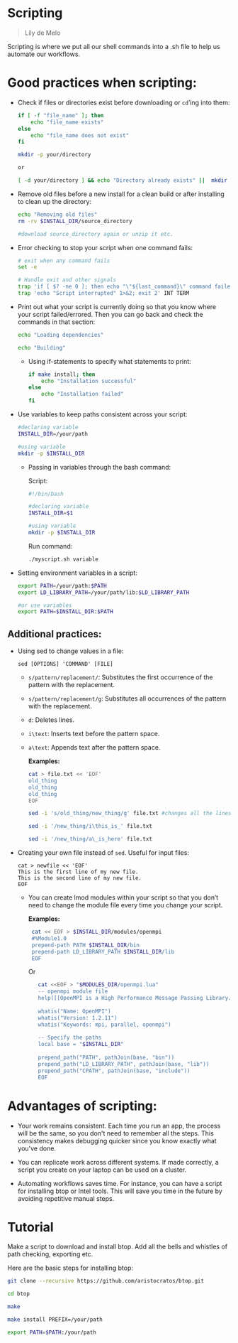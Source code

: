 # Scripting 
> Lily de Melo
> 

Scripting is where we put all our shell commands into a .sh file to help us automate our workflows.

# Good practices when scripting: 

- Check if files or directories exist before downloading or `cd`’ing into them:

	```bash
	if [ -f "file_name" ]; then
		echo "file_name exists"
	else
		echo "file_name does not exist"
	fi
	```
	
	```bash
	mkdir -p your/directory
	
	or
	
	[ -d your/directory ] && echo "Directory already exists" ||  mkdir -p your/directory
	```
  

- Remove old files before a new install for a clean build or after installing to clean up the directory:

	```bash
	echo "Removing old files"
	rm -rv $INSTALL_DIR/source_directory
	
	#download source_directory again or unzip it etc.
	```

- Error checking to stop your script when one command fails:

	```bash
	# exit when any command fails
	set -e
	
	# Handle exit and other signals
	trap 'if [ $? -ne 0 ]; then echo "\"${last_command}\" command failed with exit code $?." 1>&2; fi' EXIT
	trap 'echo "Script interrupted" 1>&2; exit 2' INT TERM
	```

- Print out what your script is currently doing so that you know where your script failed/errored. Then you can go back and check the commands in that section:

	```bash
	echo "Loading dependencies"
	
	echo "Building"
	```

	- Using if-statements to specify what statements to print:

		```bash
		if make install; then
		    echo "Installation successful"
		else
		    echo "Installation failed"
		fi 
		```

- Use variables to keep paths consistent across your script:

	```bash
	#declaring variable
	INSTALL_DIR=/your/path
	
	#using variable
	mkdir -p $INSTALL_DIR
	```

	- Passing in variables through the bash command:

	  Script:
	    
	    ```bash
	    #!/bin/bash
	    
	    #declaring variable
	    INSTALL_DIR=$1
	    
	    #using variable
	    mkdir -p $INSTALL_DIR
	    ```
	    
	  Run command:
	    
	    ```bash
	    ./myscript.sh variable 
	    ```

- Setting environment variables in a script:

	```bash
	export PATH=/your/path:$PATH
	export LD_LIBRARY_PATH=/your/path/lib:$LD_LIBRARY_PATH
	
	#or use variables
	export PATH=$INSTALL_DIR:$PATH
	```

## Additional practices:

- Using sed to change values in a file:

	```
	sed [OPTIONS] 'COMMAND' [FILE]
	```

  - `s/pattern/replacement/`: Substitutes the first occurrence of the pattern with the replacement.
  - `s/pattern/replacement/g`: Substitutes all occurrences of the pattern with the replacement.
  - `d`: Deletes lines.
  - `i\text`: Inserts text before the pattern space.
  - `a\text`: Appends text after the pattern space.

	**Examples:**
	
	```bash
	cat > file.txt << 'EOF'
	old_thing
	old_thing
	old_thing
	EOF
	```
	
	```bash
	sed -i 's/old_thing/new_thing/g' file.txt #changes all the lines
	
	sed -i '/new_thing/i\this_is_' file.txt
	
	sed -i '/new_thing/a\_is_here' file.txt
	```

- Creating your own file instead of `sed`. Useful for input files:

	```
	cat > newfile << 'EOF'
	This is the first line of my new file.
	This is the second line of my new file.
	EOF
	```

  - You can create lmod modules within your script so that you don’t need to change the module file every time you change your script.

	   **Examples:**
	    
	   ```bash
	    cat << EOF > $INSTALL_DIR/modules/openmpi
	    #%Module1.0
	    prepend-path PATH $INSTALL_DIR/bin
	    prepend-path LD_LIBRARY_PATH $INSTALL_DIR/lib
	    EOF
	   ```
    Or
	    
	 ```bash
	    cat <<EOF > "$MODULES_DIR/openmpi.lua"
	    -- openmpi module file
	    help([[OpenMPI is a High Performance Message Passing Library.]])
	    
	    whatis("Name: OpenMPI")
	    whatis("Version: 1.2.11")
	    whatis("Keywords: mpi, parallel, openmpi")
	    
	    -- Specify the paths
	    local base = "$INSTALL_DIR"
	    
	    prepend_path("PATH", pathJoin(base, "bin"))
	    prepend_path("LD_LIBRARY_PATH", pathJoin(base, "lib"))
	    prepend_path("CPATH", pathJoin(base, "include"))
	    EOF
	 ```

# Advantages of scripting:

- Your work remains consistent. Each time you run an app, the process will be the same, so you don't need to remember all the steps. This consistency makes debugging quicker since you know exactly what you've done.

- You can replicate work across different systems. If made correctly, a script you create on your laptop can be used on a cluster.

- Automating workflows saves time. For instance, you can have a script for installing btop or Intel tools. This will save you time in the future by avoiding repetitive manual steps.

# Tutorial

Make a script to download and install btop. Add all the bells and whistles of path checking, exporting etc.

Here are the basic steps for installing btop:

```bash
git clone --recursive https://github.com/aristocratos/btop.git
```
```bash
cd btop
```

```bash
make
```

```bash
make install PREFIX=/your/path
```

```bash
export PATH=$PATH:/your/path
```
